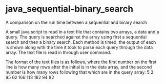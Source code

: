 # java_sequential-binary_search
A comparison on the run time between a sequential and binary search 


A small java script to read in a text file that contains two arrays, a data and a query. The query is searched against the array using first a sequential search and then a binary search. Each method is timed, the output of each is shown along with the time it took to parse each query through the data array. The text file is read in through user command.

The format of the text files is as follows, where the first number on the first line is how many rows after the initial is in the data array, and the second number is how many rows following that which are in the query array:
5 2
95
62
166
113
182
94
82
